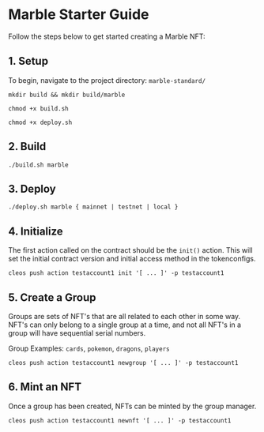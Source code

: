 # Marble Starter Guide

Follow the steps below to get started creating a Marble NFT:

## 1. Setup

To begin, navigate to the project directory: `marble-standard/`

    mkdir build && mkdir build/marble

    chmod +x build.sh

    chmod +x deploy.sh

## 2. Build

    ./build.sh marble

## 3. Deploy

    ./deploy.sh marble { mainnet | testnet | local }

## 4. Initialize

The first action called on the contract should be the `init()` action. This will set the initial contract version and initial access method in the tokenconfigs.

`cleos push action testaccount1 init '[ ... ]' -p testaccount1`

## 5. Create a Group

Groups are sets of NFT's that are all related to each other in some way. NFT's can only belong to a single group at a time, and not all NFT's in a group will have sequential serial numbers.

Group Examples: `cards`, `pokemon`, `dragons`, `players`

`cleos push action testaccount1 newgroup '[ ... ]' -p testaccount1`

## 6. Mint an NFT

Once a group has been created, NFTs can be minted by the group manager.

`cleos push action testaccount1 newnft '[ ... ]' -p testaccount1`